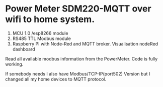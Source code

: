# Power Meter SDM220-MQTT over wifi to home system.

1. MCU 1.0 /esp8266 module
2. RS485 TTL Modbus module
3. Raspberry PI with Node-Red and MQTT broker. Visualisation nodeRed dashboard

Read all available modbus information from the PowerMeter. Code is fully working.

If somebody needs I also have Modbus/TCP-IP(port502) Version but I changed all my home devices to MQTT protocol.
